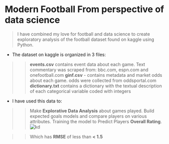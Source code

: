 # Modern Football From perspective of data science
> I have combined my love for football and data science to create exploratory analysis of the football  dataset found on kaggle using Python.
* The dataset on kaggle is organized in 3 files:

>> **events.csv** contains event data about each game. Text commentary was scraped from: bbc.com, espn.com and onefootball.com
>> **ginf.csv** - contains metadata and market odds about each game. odds were collected from oddsportal.com
>> **dictionary.txt** contains a dictionary with the textual description of each categorical variable coded with integers

* I have used this data to:

>> Make **Explorative Data Analysis** about  games played.
>> Build expected goals models and compare players on various attributes.
>> Training the model to Predict Players **Overall Rating**.
![kd](https://i.ibb.co/xsxFsnY/Eurpean-soccer-regression.png)

>> Which has **RMSE** of less than **< 1.5**

